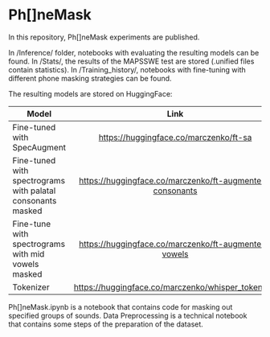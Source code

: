 # Ph[]neMask

In this repository, Ph[]neMask experiments are published.

In /Inference/ folder, notebooks with evaluating the resulting models can be found. In /Stats/, the results of the MAPSSWE test are stored (.unified files contain statistics). 
In /Training_history/, notebooks with fine-tuning with different phone masking strategies can be found.

The resulting  models are stored on HuggingFace:


| **Model**                                                   |                         **Link**                         |
|-------------------------------------------------------------|:--------------------------------------------------------:|
| Fine-tuned with SpecAugment                                 | https://huggingface.co/marczenko/ft-sa                   |
| Fine-tuned with spectrograms with palatal consonants masked | https://huggingface.co/marczenko/ft-augmented-consonants |
| Fine-tune with spectrograms with mid vowels masked          | https://huggingface.co/marczenko/ft-augmented-vowels     |
| Tokenizer                                                   | https://huggingface.co/marczenko/whisper_tokenizer       |

Ph[]neMask.ipynb is a notebook that contains code for masking out specified groups of sounds. Data Preprocessing is a technical notebook that contains some steps of the preparation of the dataset.
